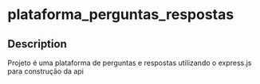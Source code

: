 # plataforma_perguntas_respostas

## Description
Projeto é uma plataforma de perguntas e respostas utilizando o express.js para construção da api
